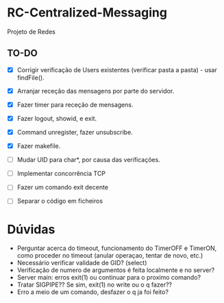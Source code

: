 # RC-Centralized-Messaging
Projeto de Redes

## TO-DO

- [x] Corrigir verificação de Users existentes (verificar pasta a pasta) - usar findFile().
- [x] Arranjar receção das mensagens por parte do servidor.
- [x] Fazer timer para receção de mensagens.
- [x] Fazer logout, showid, e exit.
- [x] Command unregister, fazer unsubscribe.
- [x] Fazer makefile.
- [ ] Mudar UID para char*, por causa das verificações.
- [ ] Implementar concorrência TCP
- [ ] Fazer um comando exit decente
- [ ] Separar o código em ficheiros


# Dúvidas

- Perguntar acerca do timeout, funcionamento do TimerOFF e TimerON, como proceder no timeout (anular operaçao, tentar de novo, etc.)
- Necessário verificar validade de GID? (select)
- Verificação de numero de argumentos é feita localmente e no server?
- Server main: erros exit(1) ou continuar para o proximo comando?
- Tratar SIGPIPE?? Se sim, exit(1) no write ou o q fazer??
- Erro a meio de um comando, desfazer o q ja foi feito?
